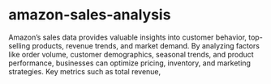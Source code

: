 # amazon-sales-analysis
Amazon’s sales data provides valuable insights into customer behavior, top-selling products, revenue trends, and market demand. By analyzing factors like order volume, customer demographics, seasonal trends, and product performance, businesses can optimize pricing, inventory, and marketing strategies. Key metrics such as total revenue, 
